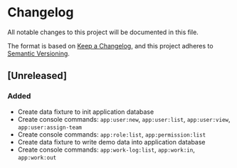 # Changelog
All notable changes to this project will be documented in this file.

The format is based on [Keep a Changelog](https://keepachangelog.com/en/1.0.0/),
and this project adheres to [Semantic Versioning](https://semver.org/spec/v2.0.0.html).

## [Unreleased]
### Added
- Create data fixture to init application database
- Create console commands: `app:user:new`, `app:user:list`, `app:user:view`, `app:user:assign-team`
- Create console commands: `app:role:list`, `app:permission:list`
- Create data fixture to write demo data into application database
- Create console commands: `app:work-log:list`, `app:work:in`, `app:work:out`
